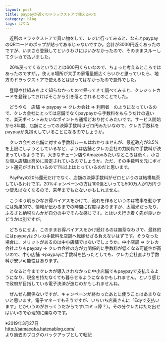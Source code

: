 ```yaml
---
layout: post
title: paypayが近くのドラックストアで使えるので
category: blog
tags: はてな
---
```


　近所のドラックストアで買い物をして、レジに行ってみると、なんとpaypayのQRコードのポップが貼ってあるじゃないですか。会計が3000円近くあったのですが、いまさら登録してというわけにはいかなかったので、そのままスルーしてクレカで払いました。

　20％戻ってくるということは600円くらいなので、ちょっと考えるところではあったのですが。。使える場所が大手の家電量販店くらいかと思っていたら、地方のドラックストアで使えるとは思ってはなかったので意外でした。

　登録や仕組みをよく知らなかったので帰ってきて調べてみると、クレジットカードを登録しておけばそこから引き落とされるとのことでした。

　どうやら　店舗 ⇒ paypay ⇒ クレカ会社 ⇒ 利用者　のようになっているので、クレカ会社にとっては店舗でなくpaypayから手数料をもらうだけの違いで、楽天ポイントみたいなポイントも通常どおり付くみたいです。サービス開始から3年間、店舗にとっての決算手数料はゼロ円みたいなので、クレカ手数料をpaypayが丸抱えしていることになるのでしょうか。

　クレカ会社の店舗に対する手数料ルールはわかりませんが、最近政府が3.5%を上限にしようとしているなど、ようは店舗とクレカ会社の力関係で手数料が決まっているようです。大きなチェーン店やAmazonみたいなところは低く、小さな個人店舗は高めに設定されているのでしょうか。ただ、その手数料を元にポイント還元がされているので1%以上はとっているのだと思います。

　PayPayの20％還元だけでなく、店舗の決算手数料がゼロというのは結構無茶しているわけです。20%キャンペーンの方は100億といっても500万人が1万円づつ使えばなくなるので、来年までもたないかもしれません。

　こうゆう明らかなお得バイアスをかけて、流れを作るというのは物事を動かすには効果的で、情報が伝わるまでの時間に程度はありますが、太陽光だったり、ふるさと納税なんかが自分の中でそんな感じです。とはいえ行き着く先が良いかどうかは別ですが。

　どちらにせよ、このままお得バイアスをかけ続けるのは無茶なわけで、最終的にはpaypayはクレカ手数料を店舗へ転嫁せざる負えないはずです。そうなった場合に、メリットがあるのは中小店舗ではないでしょうか。中小店舗 ⇒ クレカ会社よりもpaypay ⇒ クレカ会社の方が力関係的に手数料が低くなる可能性が高いので、中小店舗 ⇒paypayに手数料を払ったとしても、クレカ会社直より手数料が安い可能性はあります。

　となると今までクレカが導入されなかった中小店舗でもpaypayで支払えるようになり、現金を持たなくても暮らせるようになるかもしれません。という感じで政府が目指している電子決済が進むのかもしれませんね。

　ぜんぜん関係ないですが、キャンペーンが終わったあとに使うことはあまりないと思います。電子マネーでもそうですが、いちいち店員さんに「Edyで支払います」とかいうのがおっくうだからです(コミュ障？）。その分クレカはただ出せばいいので心理的に楽なのです。

※2019年3月27日  
http://samacoba.hatenablog.com/  
より過去のブログのバックアップとして転記